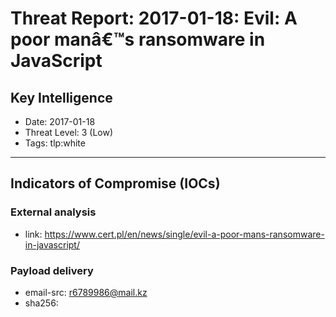 # Threat Report: 2017-01-18: Evil: A poor manâ€™s ransomware in JavaScript


## Key Intelligence
* Date: 2017-01-18
* Threat Level: 3 (Low)
* Tags: tlp:white

---

## Indicators of Compromise (IOCs)
### External analysis
* link: https://www.cert.pl/en/news/single/evil-a-poor-mans-ransomware-in-javascript/

### Payload delivery
* email-src: r6789986@mail.kz
* sha256: <sha256>
